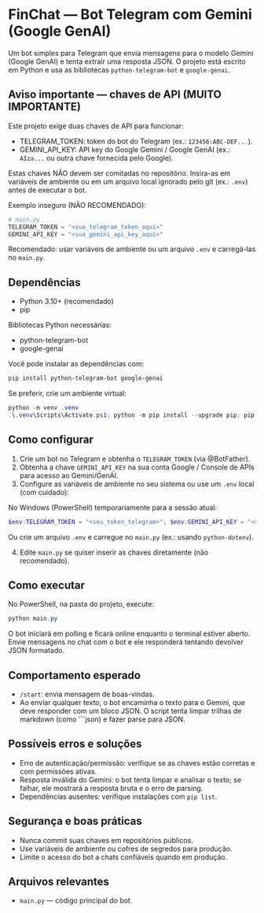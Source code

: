 # FinChat — Bot Telegram com Gemini (Google GenAI)

Um bot simples para Telegram que envia mensagens para o modelo Gemini (Google GenAI) e tenta extrair uma resposta JSON. O projeto está escrito em Python e usa as bibliotecas `python-telegram-bot` e `google-genai`.

## Aviso importante — chaves de API (MUITO IMPORTANTE)

Este projeto exige duas chaves de API para funcionar:

- TELEGRAM_TOKEN: token do bot do Telegram (ex.: `123456:ABC-DEF...`).
- GEMINI_API_KEY: API key do Google Gemini / Google GenAI (ex.: `AIza...` ou outra chave fornecida pelo Google). 

Estas chaves NÃO devem ser comitadas no repositório. Insira-as em variáveis de ambiente ou em um arquivo local ignorado pelo git (ex.: `.env`) antes de executar o bot.

Exemplo inseguro (NÃO RECOMENDADO):

```py
# main.py
TELEGRAM_TOKEN = "<sua_telegram_token_aqui>"
GEMINI_API_KEY = "<sua_gemini_api_key_aqui>"
```

Recomendado: usar variáveis de ambiente ou um arquivo `.env` e carregá-las no `main.py`.

## Dependências

- Python 3.10+ (recomendado)
- pip

Bibliotecas Python necessárias:

- python-telegram-bot
- google-genai

Você pode instalar as dependências com:

```powershell
pip install python-telegram-bot google-genai
```

Se preferir, crie um ambiente virtual:

```powershell
python -m venv .venv
.\.venv\Scripts\Activate.ps1; python -m pip install --upgrade pip; pip install python-telegram-bot google-genai
```

## Como configurar

1. Crie um bot no Telegram e obtenha o `TELEGRAM_TOKEN` (via @BotFather).
2. Obtenha a chave `GEMINI_API_KEY` na sua conta Google / Console de APIs para acesso ao Gemini/GenAI.
3. Configure as variáveis de ambiente no seu sistema ou use um `.env` local (com cuidado):

No Windows (PowerShell) temporariamente para a sessão atual:

```powershell
$env:TELEGRAM_TOKEN = "<seu_token_telegram>"; $env:GEMINI_API_KEY = "<sua_gemini_api_key>"
```

Ou crie um arquivo `.env` e carregue no `main.py` (ex.: usando `python-dotenv`).

4. Edite `main.py` se quiser inserir as chaves diretamente (não recomendado).

## Como executar

No PowerShell, na pasta do projeto, execute:

```powershell
python main.py
```

O bot iniciará em polling e ficará online enquanto o terminal estiver aberto. Envie mensagens no chat com o bot e ele responderá tentando devolver JSON formatado.

## Comportamento esperado

- `/start`: envia mensagem de boas-vindas.
- Ao enviar qualquer texto, o bot encaminha o texto para o Gemini, que deve responder com um bloco JSON. O script tenta limpar trilhas de markdown (como ```json) e fazer parse para JSON.

## Possíveis erros e soluções

- Erro de autenticação/permissão: verifique se as chaves estão corretas e com permissões ativas.
- Resposta inválida do Gemini: o bot tenta limpar e analisar o texto; se falhar, ele mostrará a resposta bruta e o erro de parsing.
- Dependências ausentes: verifique instalações com `pip list`.

## Segurança e boas práticas

- Nunca commit suas chaves em repositórios públicos.
- Use variáveis de ambiente ou cofres de segredos para produção.
- Limite o acesso do bot a chats confiáveis quando em produção.

## Arquivos relevantes

- `main.py` — código principal do bot.